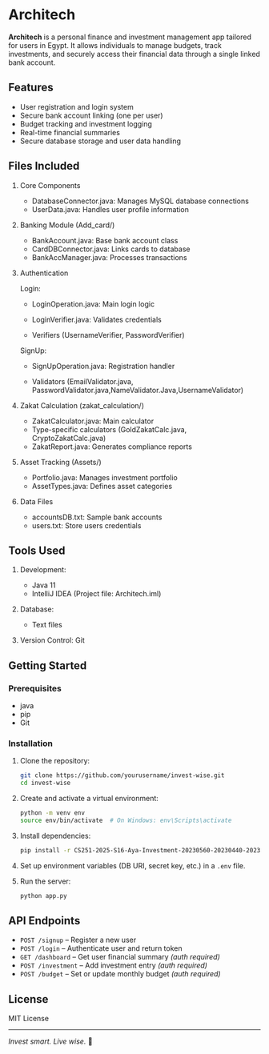 # Architech

**Architech** is a personal finance and investment management app tailored for users in Egypt. It allows individuals to manage budgets, track investments, and securely access their financial data through a single linked bank account.

## Features

- User registration and login system
- Secure bank account linking (one per user)
- Budget tracking and investment logging
- Real-time financial summaries
- Secure database storage and user data handling

## Files Included
1. Core Components 
   - DatabaseConnector.java: Manages MySQL database connections 
   - UserData.java: Handles user profile information

2. Banking Module (Add_card/)
   - BankAccount.java: Base bank account class 
   - CardDBConnector.java: Links cards to database 
   - BankAccManager.java: Processes transactions

3. Authentication 

   Login:
     - LoginOperation.java: Main login logic 
        
     - LoginVerifier.java: Validates credentials
          
     - Verifiers (UsernameVerifier, PasswordVerifier)

   SignUp:
   
     - SignUpOperation.java: Registration handler 
      
     - Validators (EmailValidator.java, PasswordValidator.java,NameValidator.Java,UsernameValidator)


4. Zakat Calculation (zakat_calculation/)
   - ZakatCalculator.java: Main calculator 
   - Type-specific calculators (GoldZakatCalc.java, CryptoZakatCalc.java)
   - ZakatReport.java: Generates compliance reports


5. Asset Tracking (Assets/)
   - Portfolio.java: Manages investment portfolio 
   - AssetTypes.java: Defines asset categories


6. Data Files 
   - accountsDB.txt: Sample bank accounts 
   - users.txt: Store users credentials

## Tools Used
1. Development:
   - Java 11 
   - IntelliJ IDEA (Project file: Architech.iml)


2. Database:
   - Text files


3. Version Control: Git


## Getting Started

### Prerequisites
- java
- pip
- Git

### Installation

1. Clone the repository:
   ```bash
   git clone https://github.com/yourusername/invest-wise.git
   cd invest-wise
   ````

2. Create and activate a virtual environment:

   ```bash
   python -m venv env
   source env/bin/activate  # On Windows: env\Scripts\activate
   ```

3. Install dependencies:

   ```bash
   pip install -r CS251-2025-S16-Aya-Investment-20230560-20230440-20231088-SDS.pdf
   ```

4. Set up environment variables (DB URI, secret key, etc.) in a `.env` file.

5. Run the server:

   ```bash
   python app.py
   ```

## API Endpoints

* `POST /signup` – Register a new user
* `POST /login` – Authenticate user and return token
* `GET /dashboard` – Get user financial summary *(auth required)*
* `POST /investment` – Add investment entry *(auth required)*
* `POST /budget` – Set or update monthly budget *(auth required)*

## License

MIT License

---

*Invest smart. Live wise.* 💼
